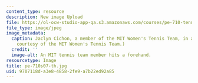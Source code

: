 ```yaml
---
content_type: resource
description: New image Upload
file: https://ol-ocw-studio-app-qa.s3.amazonaws.com/courses/pe-710-tennis-spring-2007/9707118da3e848582fe9a7b22ed92a85_pe-710s07-th.jpg
file_type: image/jpeg
image_metadata:
  caption: Jaclyn Cichon, a member of the MIT Women's Tennis Team, in action. (Image
    courtesy of the MIT Women's Tennis Team.)
  credit: ''
  image-alt: An MIT tennis team member hits a forehand.
resourcetype: Image
title: pe-710s07-th.jpg
uid: 9707118d-a3e8-4858-2fe9-a7b22ed92a85
---
```

